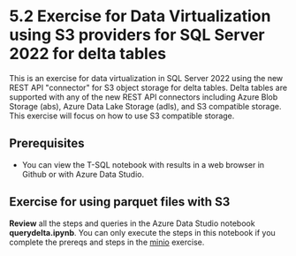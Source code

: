 # 5.2 Exercise for Data Virtualization using S3 providers for SQL Server 2022 for delta tables

This is an exercise for data virtualization in SQL Server 2022 using the new REST API "connector" for S3 object storage for delta tables. Delta tables are supported with any of the new REST API connectors including Azure Blob Storage (abs), Azure Data Lake Storage (adls), and S3 compatible storage. This exercise will focus on how to use S3 compatible storage.

## Prerequisites

- You can view the T-SQL notebook with results in a web browser in Github or with Azure Data Studio.

## Exercise for using parquet files with S3

**Review** all the steps and queries in the Azure Data Studio notebook **querydelta.ipynb**. You can only execute the steps in this notebook if you complete the prereqs and steps in the [minio](https://github.com/microsoft/sqlworkshops-sql2022workshop/tree/main/sql2022workshop/05_DataVirt/minio) exercise.